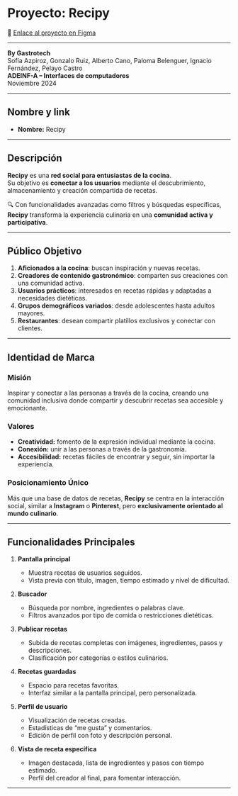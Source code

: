 # Proyecto: Recipy

🔗 [Enlace al proyecto en Figma](https://www.figma.com/design/8FqKod3zpkyFXo9KBO1zet/INICIO?node-id=434-3763&m=dev&t=zbctEnQREBRvycJt-1)

---

**By Gastrotech**  
Sofía Azpiroz, Gonzalo Ruiz, Alberto Cano, Paloma Belenguer, Ignacio Fernández, Pelayo Castro  
**ADEINF-A – Interfaces de computadores**  
Noviembre 2024  

---

## Nombre y link
- **Nombre:** Recipy  

---

## Descripción
**Recipy** es una **red social para entusiastas de la cocina**.  
Su objetivo es **conectar a los usuarios** mediante el descubrimiento, almacenamiento y creación compartida de recetas.  

🔍 Con funcionalidades avanzadas como filtros y búsquedas específicas, **Recipy** transforma la experiencia culinaria en una **comunidad activa y participativa**.  

---

## Público Objetivo
1. **Aficionados a la cocina**: buscan inspiración y nuevas recetas.  
2. **Creadores de contenido gastronómico**: comparten sus creaciones con una comunidad activa.  
3. **Usuarios prácticos**: interesados en recetas rápidas y adaptadas a necesidades dietéticas.  
4. **Grupos demográficos variados**: desde adolescentes hasta adultos mayores.  
5. **Restaurantes**: desean compartir platillos exclusivos y conectar con clientes.  

---

## Identidad de Marca

### Misión  
Inspirar y conectar a las personas a través de la cocina, creando una comunidad inclusiva donde compartir y descubrir recetas sea accesible y emocionante.  

### Valores  
- **Creatividad:** fomento de la expresión individual mediante la cocina.  
- **Conexión:** unir a las personas a través de la gastronomía.  
- **Accesibilidad:** recetas fáciles de encontrar y seguir, sin importar la experiencia.  

### Posicionamiento Único  
Más que una base de datos de recetas, **Recipy** se centra en la interacción social, similar a **Instagram** o **Pinterest**, pero **exclusivamente orientado al mundo culinario**.  

---

## Funcionalidades Principales

1. **Pantalla principal**  
   - Muestra recetas de usuarios seguidos.  
   - Vista previa con título, imagen, tiempo estimado y nivel de dificultad.  

2. **Buscador**  
   - Búsqueda por nombre, ingredientes o palabras clave.  
   - Filtros avanzados por tipo de comida o restricciones dietéticas.  

3. **Publicar recetas**  
   - Subida de recetas completas con imágenes, ingredientes, pasos y descripciones.  
   - Clasificación por categorías o estilos culinarios.  

4. **Recetas guardadas**  
   - Espacio para recetas favoritas.  
   - Interfaz similar a la pantalla principal, pero personalizada.  

5. **Perfil de usuario**  
   - Visualización de recetas creadas.  
   - Estadísticas de “me gusta” y comentarios.  
   - Edición de perfil con foto y descripción personal.  

6. **Vista de receta específica**  
   - Imagen destacada, lista de ingredientes y pasos con tiempo estimado.  
   - Perfil del creador al final, para fomentar interacción.  

---
